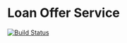 # Loan Offer Service

[![Build Status](https://travis-ci.org/loanfulfilment/loan-offer-service.svg?branch=master)](https://travis-ci.org/loanfulfilment/loan-offer-service.svg?branch=master)


